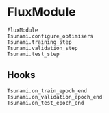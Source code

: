 # FluxModule

```@docs
FluxModule
Tsunami.configure_optimisers
Tsunami.training_step
Tsunami.validation_step
Tsunami.test_step
```

## Hooks 

```@docs 
Tsunami.on_train_epoch_end
Tsunami.on_validation_epoch_end
Tsunami.on_test_epoch_end
```